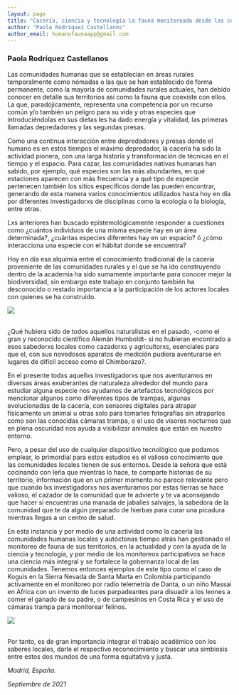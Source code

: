 ```yaml
---
layout: page
title: "Cacería, ciencia y tecnología la fauna monitoreada desde las comunidades rurales"
author: "Paola Rodríquez Castellanos"
author_email: humanofaunaapp@gmail.com
---
```


### Paola Rodríquez Castellanos

[<i class="far fa-envelope"></i>](mailto:humanofaunaapp@gmail.com)

Las comunidades humanas que se establecían en áreas rurales temporalmente como nómadas o las que se han establecido de forma permanente, como la mayoría de comunidades rurales actuales, han debido conocer en detalle sus territorios así como la fauna que coexiste con ellos. La que, paradójicamente, representa una competencia por un recurso común y/o también un peligro para su vida y otras especies que introduciéndolas en sus dietas les ha dado energía y vitalidad, las primeras llamadas depredadores y las segundas presas.

Como una continua interacción entre depredadores y presas donde el humano es en estos tiempos el máximo depredador, la cacería ha sido la actividad pionera, con una larga historia y transformación de técnicas en el tiempo y el espacio. Para cazar, las comunidades nativas humanas han sabido, por ejemplo, qué especies son las más abundantes, en qué estaciones aparecen con más frecuencia y a qué tipo de especie pertenecen también los sitios específicos donde las pueden encontrar, generando de esta manera varios conocimientos utilizados hasta hoy en día por diferentes investigadorxs de disciplinas como la ecología o la biología, entre otras.

Lxs anteriores han buscado epistemológicamente responder a cuestiones como ¿cuántos individuos de una misma especie hay en un área determinada?, ¿cuántas especies diferentes hay en un espacio? ó ¿cómo interacciona una especie con el hábitat donde se encuentra?

Hoy en día esa alquimia entre el conocimiento tradicional de la cacería proveniente de las comunidades rurales y el que se ha ido construyendo dentro de la academia ha sido sumamente importante para conocer mejor la biodiversidad, sin embargo este trabajo en conjunto también ha desconocido o restado importancia a la participación de los actores locales con quienes se ha construido.

<div class="row aln-center">
    <img src="{{site.baseurl}}/images/Txt Humanofauna 1.jpg">
</div>
<br>

¿Qué hubiera sido de todos aquellos naturalistas en el pasado, -como el gran y reconocido científico Alemán Humboldt- si no hubieran encontrado a esos sabedorxs locales como cazadorxs y agricultorxs, esenciales para que el, con sus novedosos aparatos de medición pudiera aventurarse en lugares de difícil acceso como el Chimborazo?.

En el presente todxs aquellxs investigadorxs que nos aventuramos en diversas áreas exuberantes de naturaleza alrededor del mundo para estudiar alguna especie nos ayudamos de artefactos tecnológicos por mencionar algunos como diferentes tipos de trampas, algunas evolucionadas de la cacería, con sensores digitales para atrapar físicamente un animal u otras solo para tomarles fotografías sin atraparlos como son las conocidas cámaras trampa, o el uso de visores nocturnos que en plena oscuridad nos ayuda a visibilizar animales que están en nuestro entorno.

Pero, a pesar del uso de cualquier dispositivo tecnológico que podamos emplear, lo primordial para estos estudios es el valioso conocimiento que las comunidades locales tienen de sus entornos. Desde la señora que está cocinando con leña que mientras lo hace, te comparte historias de su territorio, información que en un primer momento no parece relevante pero que cuando lxs investigadorxs nos aventuramos por estas tierras se hace valioso, el cazador de la comunidad que te advierte y te va aconsejando que hacer si encuentras una manada de jabalíes salvajes, la sabedora de la comunidad que te da algún preparado de hierbas para curar una picadura mientras llegas a un centro de salud.

En esta instancia y por medio de una actividad como la cacería las comunidades humanas locales y autóctonas tiempo atrás han gestionado el monitoreo de fauna de sus territorios, en la actualidad y con la ayuda de la ciencia y tecnología, y por medio de los monitoreos participativos se hace una ciencia más integral y se fortalece la gobernanza local de las comunidades. Tenemos entonces ejemplos de este tipo como el caso de Koguis en la Sierra Nevada de Santa Marta en Colombia participando activamente en el monitoreo por radio telemetría de Danta, o un niño Massai en África con un invento de luces parpadeantes para disuadir a los leones a comer el ganado de su padre, o de campesinos en Costa Rica y el uso de cámaras trampa para monitorear felinos.

<div class="row aln-center">
    <img src="{{site.baseurl}}/images/Txt Humanofauna 2.jpg">
</div>
<br>

Por tanto, es de gran importancia integrar el trabajo académico con los saberes locales, darle el respectivo reconocimiento y buscar una simbiosis entre estos dos mundos de una forma equitativa y justa.

_Madrid, España._

_Septiembre de 2021_
